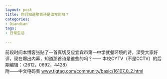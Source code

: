 ```yaml
---
layout: post
title: 你们知道那首诗是谁写的吗？
categories:
- Diandian
tags:
- 日常生活

---
```

前段时间本博客张贴了一首真切反应宜宾市第一中学就餐环境的诗，深受大家好评，现在爆出内幕，知道那首诗是谁些的吗？—— 本校CYTV（不是CCTV）的后期编辑：（2612，0692，4428）
<br />附——中文电码表
<a href="http://www.tigtag.com/community/basic/16107_0_2.html" target="_blank">www.tigtag.com/community/basic/16107_0_2.html</a>